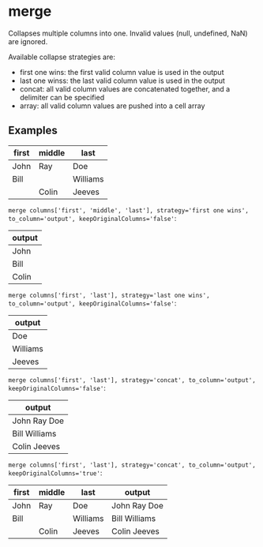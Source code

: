 # merge

Collapses multiple columns into one. Invalid values (null, undefined, NaN) are ignored.

Available collapse strategies are:

- first one wins: the first valid column value is used in the output
- last one winss: the last valid column value is used in the output
- concat: all valid column values are concatenated together, and a delimiter can be specified
- array: all valid column values are pushed into a cell array

## Examples

| first | middle | last     |
| ----- | ------ | -------- |
| John  | Ray    | Doe      |
| Bill  |        | Williams |
|       | Colin  | Jeeves   |

`merge columns['first', 'middle', 'last'], strategy='first one wins', to_column='output', keepOriginalColumns='false'`:

| output |
| ------ |
| John   |
| Bill   |
| Colin  |

`merge columns['first', 'last'], strategy='last one wins', to_column='output', keepOriginalColumns='false'`:

| output   |
| -------- |
| Doe      |
| Williams |
| Jeeves   |

`merge columns['first', 'last'], strategy='concat', to_column='output', keepOriginalColumns='false'`:

| output        |
| ------------- |
| John Ray Doe  |
| Bill Williams |
| Colin Jeeves  |

`merge columns['first', 'last'], strategy='concat', to_column='output', keepOriginalColumns='true'`:

| first | middle | last     | output        |
| ----- | ------ | -------- | ------------- |
| John  | Ray    | Doe      | John Ray Doe  |
| Bill  |        | Williams | Bill Williams |
|       | Colin  | Jeeves   | Colin Jeeves  |

